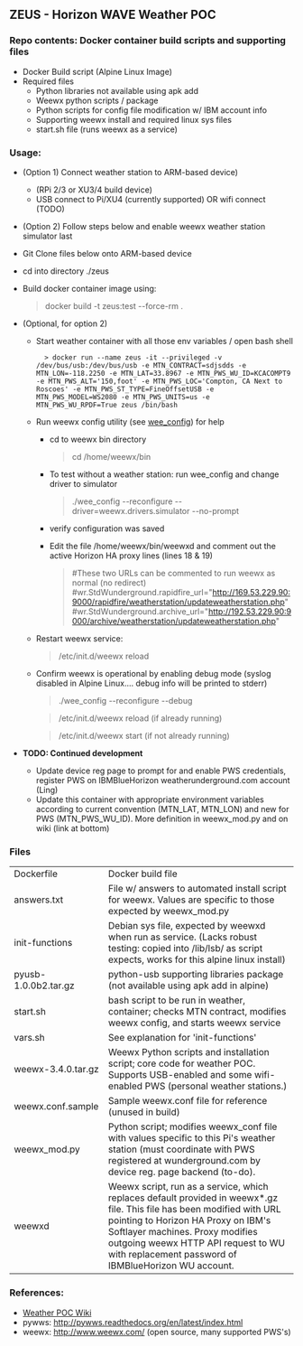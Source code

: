 ## ZEUS - Horizon WAVE Weather POC 

### Repo contents: Docker container build scripts and supporting files
* Docker Build script (Alpine Linux Image)
* Required files
    * Python libraries not available using apk add
    * Weewx python scripts / package
    * Python scripts for config file modification w/ IBM account info
    * Supporting weewx install and required linux sys files
    * start.sh file (runs weewx as a service)

### Usage:
* (Option 1) Connect weather station to ARM-based device)
    * (RPi 2/3 or XU3/4 build device)
    * USB connect to Pi/XU4 (currently supported) OR wifi connect (TODO)
* (Option 2) Follow steps below and enable weewx weather station simulator last
* Git Clone files below onto ARM-based device
* cd into directory ./zeus
* Build docker container image using:

    > docker build -t zeus:test --force-rm .
    
* (Optional, for option 2)
    * Start weather container with all those env variables / open bash shell
    
            > docker run --name zeus -it --privileged -v /dev/bus/usb:/dev/bus/usb -e MTN_CONTRACT=sdjsdds -e MTN_LON=-118.2250 -e MTN_LAT=33.8967 -e MTN_PWS_WU_ID=KCACOMPT9 -e MTN_PWS_ALT='150,foot' -e MTN_PWS_LOC='Compton, CA Next to Roscoes' -e MTN_PWS_ST_TYPE=FineOffsetUSB -e MTN_PWS_MODEL=WS2080 -e MTN_PWS_UNITS=us -e MTN_PWS_WU_RPDF=True zeus /bin/bash
    * Run weewx config utility (see [wee_config](http://www.weewx.com/docs/usersguide.htm#wee_config_utility)) for help
        * cd to weewx bin directory 
        
            > cd /home/weewx/bin
        * To test without a weather station: run wee_config and change driver to simulator
        
            >./wee_config --reconfigure --driver=weewx.drivers.simulator --no-prompt
        * verify configuration was saved
        * Edit the file /home/weewx/bin/weewxd and comment out the active Horizon HA proxy lines (lines 18 & 19)
        
            > #These two URLs can be commented to run weewx as normal (no redirect)
            > #wr.StdWunderground.rapidfire_url="http://169.53.229.90:9000/rapidfire/weatherstation/updateweatherstation.php"
            > #wr.StdWunderground.archive_url="http://192.53.229.90:9000/archive/weatherstation/updateweatherstation.php"

    * Restart weewx service:
    
        > /etc/init.d/weewx reload
        
    * Confirm weewx is operational by enabling debug mode (syslog disabled in Alpine
    Linux.... debug info will be printed to stderr)

        > ./wee_config --reconfigure --debug
        
        > /etc/init.d/weewx reload  (if already running)
        
        > /etc/init.d/weewx start   (if not already running)
        
* **TODO: Continued development**
    * Update device reg page to prompt for and enable PWS credentials, register
    PWS on IBMBlueHorizon weatherunderground.com account (Ling)
    * Update this container with appropriate environment variables according to
    current convention (MTN_LAT, MTN_LON) and new for PWS (MTN_PWS_WU_ID). More
    definition in weewx_mod.py and on wiki (link at bottom)

### Files
|                       |                                                     |
|-----------------------|-----------------------------------------------------|
Dockerfile              | Docker build file                                   |
answers.txt             | File w/ answers to automated install script for weewx. Values are specific to those expected by weewx_mod.py |
init-functions          | Debian sys file, expected by weewxd when run as service. (Lacks robust testing: copied into /lib/lsb/ as script expects, works for this alpine linux install) |
pyusb-1.0.0b2.tar.gz    | python-usb supporting libraries package (not available using apk add in alpine) |
start.sh                | bash script to be run in weather, container; checks MTN contract, modifies weewx config, and starts weewx service |
vars.sh                 | See explanation for 'init-functions' |
weewx-3.4.0.tar.gz      | Weewx Python scripts and installation script; core code for weather POC. Supports USB-enabled and some wifi-enabled PWS (personal weather stations.) |
weewx.conf.sample       | Sample weewx.conf file for reference (unused in build) |
weewx_mod.py            | Python script; modifies weewx_conf file with values specific to this Pi's weather station (must coordinate with PWS registered at wunderground.com by device reg. page backend (to-do). |
weewxd                  | Weewx script, run as a service, which replaces default provided in weewx*.gz file. This file has been modified with URL pointing to Horizon HA Proxy on IBM's Softlayer machines. Proxy modifies outgoing weewx HTTP API request to WU with replacement password of IBMBlueHorizon WU account. |
                      
                        
### References:
* [Weather POC Wiki](https://repo.hovitos.engineering/MTN/mtn/wikis/wave_weather_POC)
* pywws: http://pywws.readthedocs.org/en/latest/index.html
* weewx: http://www.weewx.com/  (open source, many supported PWS's)
